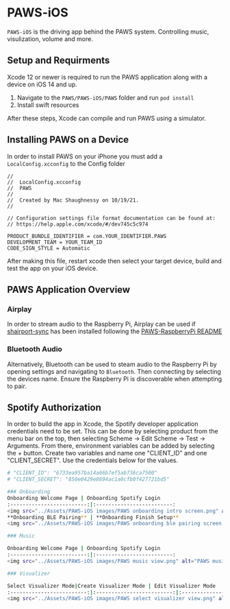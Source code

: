 # PAWS-iOS

`PAWS-iOS` is the driving app behind the PAWS system. Controlling music, visulization, volume and more.

## Setup and Requirments

Xcode 12 or newer is required to run the PAWS application along with a device on iOS 14 and up.

1. Navigate to the `PAWS/PAWS-iOS/PAWS` folder and run `pod install`
2. Install swift resources

After these steps, Xcode can compile and run PAWS using a simulator.

## Installing PAWS on a Device

In order to install PAWS on your iPhone you must add a `LocalConfig.xcconfig` to the Config folder

```text
//
//  LocalConfig.xcconfig
//  PAWS
//
//  Created by Mac Shaughnessy on 10/19/21.
//

// Configuration settings file format documentation can be found at:
// https://help.apple.com/xcode/#/dev745c5c974

PRODUCT_BUNDLE_IDENTIFIER = com.YOUR_IDENTIFIER.PAWS
DEVELOPMENT_TEAM = YOUR_TEAM_ID
CODE_SIGN_STYLE = Automatic
```

After making this file, restart xcode then select your target device, build and test the app on your iOS device.

## PAWS Application Overview

### Airplay

In order to stream audio to the Raspberry Pi, Airplay can be used if [shairport-sync](https://github.com/mikebrady/shairport-sync) has been installed following the [PAWS-RaspberryPi README](/PAWS-RaspberryPi/README.md)

### Bluetooth Audio

Alternatively, Bluetooth can be used to steam audio to the Raspberry Pi by opening settings and navigating to `Bluetooth`. Then connecting by selecting the devices name. Ensure the Raspberry Pi is discoverable when attempting to pair.

## Spotify Authorization
In order to build the app in Xcode, the Spotify developer application credentials need to be set. This can be done by selecting product from the menu bar on the top, then selecting Scheme -> Edit Scheme -> Test -> Arguments. From there, environment variables can be added by selecting the + button. Create two variables and name one "CLIENT_ID" and one "CLIENT_SECRET". Use the credentials below for the values.
```bash
# "CLIENT_ID": "6733ea957ba14a66b7ef5ab736ca7500"
# "CLIENT_SECRET": "850e0429e8694ac1a0cfb0f427721bd5"

### Onboarding
Onboarding Welcome Page | Onboarding Spotify Login
:-------------------------:|:-------------------------:
<img src="../Assets/PAWS-iOS images/PAWS onboarding intro screen.png" alt="PAWS onboarding intro screen" height="500"/>  |  <img src="../Assets/PAWS-iOS images/PAWS onboarding spotify login screen.png" alt="PAWS onboarding spotify login screen" height="500"/>
**Onboarding BLE Pairing** | **Onboarding Finish Setup**
<img src="../Assets/PAWS-iOS images/PAWS onboarding ble pairing screen.png" alt="PAWS onboarding ble pairing screen" height="500"/>  |  <img src="../Assets/PAWS-iOS images/PAWS onboarding finish setup screen.png" alt="PAWS onboarding finish setup screen" height="500"/>

### Music

Onboarding Welcome Page | Onboarding Spotify Login
:-------------------------:|:-------------------------:
<img src="../Assets/PAWS-iOS images/PAWS music view.png" alt="PAWS music view" height="500"/>   |  <img src="../Assets/PAWS-iOS images/PAWS playlist view.png" alt="PAWS playlist view" height="500"/> 

### Visualizer

Select Visualizer Mode|Create Visualizer Mode | Edit Visualizer Mode
:-------------------------:|:-------------------------:|:-------------------------:|
<img src="../Assets/PAWS-iOS images/PAWS select visualizer view.png" alt="PAWS select visualizer view" height="500"/>  | <img src="../Assets/PAWS-iOS images/PAWS create mode view.png" alt="PAWS create mode view" height="500"/>  |  <img src="../Assets/PAWS-iOS images/PAWS edit mode view.png" alt="PAWS edit mode view" height="500"/>
